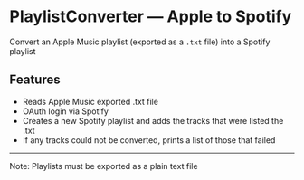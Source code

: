 # PlaylistConverter — Apple to Spotify 

Convert an Apple Music playlist (exported as a `.txt` file) into a Spotify playlist 

## Features
- Reads Apple Music exported .txt file
- OAuth login via Spotify
- Creates a new Spotify playlist and adds the tracks that were listed the .txt
- If any tracks could not be converted, prints a list of those that failed

---

Note: Playlists must be exported as a plain text file 

